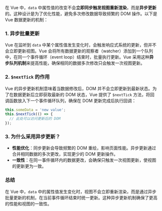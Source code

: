 在 Vue 中，`data` 中属性值的改变不会**立即同步触发视图重新渲染**，而是**异步更新**的。这种设计是为了优化性能，避免多次修改数据导致频繁的 DOM 操作。以下是 Vue 数据更新的机制：

### 1. 异步批量更新

Vue 在监听到 `data` 中某个属性值发生变化时，会触发响应式系统的更新，但并不会立即更新视图。Vue 会将所有数据更新的观察者（watcher）添加到一个队列中，在同一个事件循环（event loop）结束时，批量执行更新。Vue 采用这种**异步队列机制**来提高性能，确保相同的数据多次修改只会触发一次视图更新。

### 2. `$nextTick` 的作用

Vue 的异步更新机制意味着当数据修改后，DOM 并不会立即更新到最新状态。为了在数据更新后立即获取最新的 DOM 状态，Vue 提供了 `$nextTick` 方法，将回调函数放入下一个事件循环队列，确保在 DOM 更新完成后执行回调：

```javascript
this.someData = 'new value';
this.$nextTick(() => {
  // 此处可以访问更新后的 DOM
});
```

### 3. 为什么采用异步更新？

- **性能优化**：同步更新会导致频繁的 DOM 重绘，影响页面性能。异步更新通过合并相同数据的多次更改，实现更少的 DOM 更新操作。
- **一致性**：在同一事件循环内的数据更改，会确保只触发一次视图更新，使视图的更新更为一致。

### 总结

在 Vue 中，`data` 中的属性值发生变化时，视图不会立即重新渲染，而是通过异步批量更新的机制，在当前事件循环结束时统一更新。这种异步更新机制确保了更高的性能和视图的一致性。